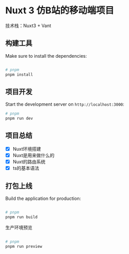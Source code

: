 # Nuxt 3 仿B站的移动端项目

技术栈：Nuxt3 + Vant

## 构建工具

Make sure to install the dependencies:

```bash

# pnpm
pnpm install

```

## 项目开发

Start the development server on `http://localhost:3000`:

```bash
# pnpm
pnpm run dev

```
## 项目总结

- [x] Nuxt环境搭建
- [x] Nuxt是用来做什么的
- [x] Nuxt的路由系统
- [x] ts的基本语法

## 打包上线

Build the application for production:

```bash

# pnpm
pnpm run build

```

生产环境预览

```bash

# pnpm
pnpm run preview

```
